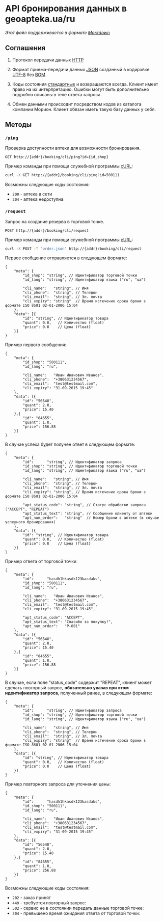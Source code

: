 # API бронирования данных в geoapteka.ua/ru
*Этот файл поддерживается в формате [Markdown]*

## Соглашения
1. Протокол передачи данных [HTTP]

2. Формат приема-передачи данных [JSON] созданный в кодировке [UTF-8] без [BOM].

3. Коды состояния [стандартные](http://en.wikipedia.org/wiki/List_of_HTTP_status_codes) и возвращаются всегда. Клиент имеет право на их интерпретацию. Ошибки могут быть дополнительно подробно описаны в теле ответа запроса.

4. Обмен данными происходит посредством кодов из каталога компании Морион. Клиент обязан иметь такую базу данных у себя. 

## Методы

### `/ping`
Проверка доступности аптеки для возможности бронирования.
```
GET http://{addr}/booking/cli/ping?id={id_shop}
```

Пример команды при помощи служебной программы [cURL]:
```sh
curl -X GET http://{addr}/booking/cli/ping?id=500111
```

Возможны следующие коды состояния:
* `200` - аптека в сети
* `204` - аптека недоступна

### `/request`
Запрос на создание резерва в торговой точке.
```
POST http://{addr}/booking/cli/request
```

Пример команды при помощи служебной программы [cURL]:
```sh
curl -X POST -T "order.json" http://{addr}/booking/cli/request
```

Первое сообщение отправляется в следующем формате:
```
{
    "meta": {
        "id_shop": "string", // Идентификатор торговой точки
        "id_lang": "string", // Идентификатор языка ("ru", "ua")

        "cli_name":   "string", // Имя
        "cli_phone":  "string", // Телефон
        "cli_email":  "string", // Эл. почта
        "cli_expiry": "string"  // Время истечение срока брони в формате ISO 8601 02-01-2006 15:04
    },
    "data": [{
        "id": "string", // Идентификатор товара
        "quant": 0.0,   // Количество (float)
        "price": 0.0    // Цена (float)
    }]
}
```

Пример первого сообщения:
```
{
    "meta": {
        "id_shop": "500111",
        "id_lang": "ru",

        "cli_name":   "Иван Иванович Иванов",
        "cli_phone":  "+380631234567",
        "cli_email":  "test@testmail.com",
        "cli_expiry": "31-09-2015 19:45"
    },
    "data": [{
        "id": "56548",
        "quant": 2.0,
        "price": 15.40
    },{
        "id": "84655",
        "quant": 1.0,
        "price": 156.88
    }]
}
```

В случае успеха будет получен ответ в следующем формате:
```
{
    "meta": {
        "id":      "string", // Идентификатор запроса
        "id_shop": "string", // Идентификатор торговой точки
        "id_lang": "string", // Идентификатор языка ("ru", "ua")

        "cli_name":   "string", // Имя
        "cli_phone":  "string", // Телефон
        "cli_email":  "string", // Эл. почта
        "cli_expiry": "string", // Время истечение срока брони в формате ISO 8601 02-01-2006 15:04

        "apt_status_code": "string", // Статус обработки запроса ("ACCEPT", "REPEAT")
        "apt_status_text": "string", // Сообщение клиенту от аптеки
        "apt_num_order":   "string"  // Номер брони в аптеке (в случае успешного бронирования)
    },
    "data": [{
        "id": "string", // Идентификатор товара
        "quant": 0.0,   // Количество (float)
        "price": 0.0    // Цена (float)
    }]
}
```

Пример ответа от торговой точки:
```
{
    "meta": {
        "id":      "hasdh1hkasdk123kasdaks",
        "id_shop": "500111",
        "id_lang": "ru",

        "cli_name":   "Иван Иванович Иванов",
        "cli_phone":  "+380631234567",
        "cli_email":  "test@testmail.com",
        "cli_expiry": "31-09-2015 19:45",

        "apt_status_code": "ACCEPT",
        "apt_status_text": "Спасибо за покупку!",
        "apt_num_order":   "P-001"
    },
    "data": [{
        "id": "56548",
        "quant": 2.0,
        "price": 15.40
    },{
        "id": "84655",
        "quant": 1.0,
        "price": 156.88
    }]
}
```

В случае, если поле "status_code" содержит "REPEAT", клиент может сделать повторный запрос, **обязательно указав при этом идентификатор запроса**, полученный ранее, в следующем формате:
```
{
    "meta": {
        "id":      "string", // Идентификатор запроса
        "id_shop": "string", // Идентификатор торговой точки
        "id_lang": "string", // Идентификатор языка ("ru", "ua")

        "cli_name":   "string", // Имя
        "cli_phone":  "string", // Телефон
        "cli_email":  "string", // Эл. почта
        "cli_expiry": "string"  // Время истечение срока брони в формате ISO 8601 02-01-2006 15:04
    },
    "data": [{
        "id": "string", // Идентификатор товара
        "quant": 0.0,   // Количество (float)
        "price": 0.0    // Цена (float)
    }]
}
```

Пример повторного запроса для уточнения цены:
```
{
    "meta": {
        "id":      "hasdh1hkasdk123kasdaks",
        "id_shop": "500111",
        "id_lang": "ru",

        "cli_name":   "Иван Иванович Иванов",
        "cli_phone":  "+380631234567",
        "cli_email":  "test@testmail.com",
        "cli_expiry": "31-09-2015 19:45"
    },
    "data": [{
        "id": "56548",
        "quant": 2.0,
        "price": 15.40
    },{
        "id": "84655",
        "quant": 1.0,
        "price": 256.88
    }]
}
```

Возможны следующие коды состояния:
* `202` - заказ принят
* `449` - требуется повторный запрос:
* `502` - сервис не в состоянии передать данные торговой точке:
* `504` - превышено время ожидания ответа от торговой точки:

[Markdown]:https://ru.wikipedia.org/wiki/Markdown
[JSON]:http://json.org/json-ru.html
[UTF-8]:https://ru.wikipedia.org/w/index.php?title=UTF-8
[BOM]:https://ru.wikipedia.org/w/index.php?oldid=70741439
[HTTP]:https://ru.wikipedia.org/wiki/HTTP
[cURL]:https://ru.wikipedia.org/wiki/CURL

